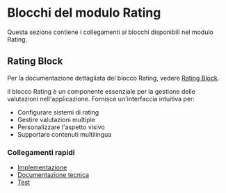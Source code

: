 # Blocchi del modulo Rating

Questa sezione contiene i collegamenti ai blocchi disponibili nel modulo Rating.

## Rating Block

Per la documentazione dettagliata del blocco Rating, vedere [Rating Block](../../laravel/Modules/Rating/docs/blocks/rating.md).

Il blocco Rating è un componente essenziale per la gestione delle valutazioni nell'applicazione. Fornisce un'interfaccia intuitiva per:
- Configurare sistemi di rating
- Gestire valutazioni multiple
- Personalizzare l'aspetto visivo
- Supportare contenuti multilingua

### Collegamenti rapidi
- [Implementazione](../../laravel/Modules/Rating/app/Filament/Blocks/Rating.php)
- [Documentazione tecnica](../../laravel/Modules/Rating/docs/blocks/rating.md)
- [Test](../../laravel/Modules/Rating/tests/Unit/Filament/Blocks/RatingTest.php) 